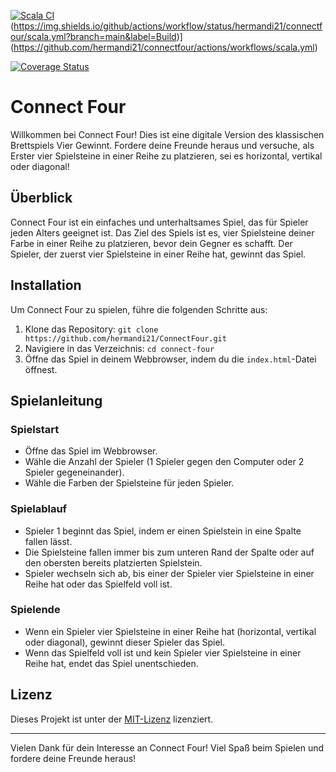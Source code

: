 [![Scala CI](https://github.com/hermandi21/VierGewinnt/actions/workflows/scala.yml/badge.svg?main-Components&kill_cache=1)](https://github.com/hermandi21/VierGewinnt/actions/workflows/scala.yml)
(https://img.shields.io/github/actions/workflow/status/hermandi21/connectfour/scala.yml?branch=main&label=Build)](https://github.com/hermandi21/connectfour/actions/workflows/scala.yml)

[![Coverage Status](https://coveralls.io/repos/github/hermandi21/ConnectFour/badge.svg?branch=main)](https://coveralls.io/github/hermandi21/ConnectFour?branch=main)

# Connect Four

Willkommen bei Connect Four! Dies ist eine digitale Version des klassischen Brettspiels Vier Gewinnt. Fordere deine Freunde heraus und versuche, als Erster vier Spielsteine in einer Reihe zu platzieren, sei es horizontal, vertikal oder diagonal!

## Überblick

Connect Four ist ein einfaches und unterhaltsames Spiel, das für Spieler jeden Alters geeignet ist. Das Ziel des Spiels ist es, vier Spielsteine deiner Farbe in einer Reihe zu platzieren, bevor dein Gegner es schafft. Der Spieler, der zuerst vier Spielsteine in einer Reihe hat, gewinnt das Spiel.

## Installation

Um Connect Four zu spielen, führe die folgenden Schritte aus:

1. Klone das Repository: `git clone https://github.com/hermandi21/ConnectFour.git`
2. Navigiere in das Verzeichnis: `cd connect-four`
3. Öffne das Spiel in deinem Webbrowser, indem du die `index.html`-Datei öffnest.

## Spielanleitung

### Spielstart
- Öffne das Spiel im Webbrowser.
- Wähle die Anzahl der Spieler (1 Spieler gegen den Computer oder 2 Spieler gegeneinander).
- Wähle die Farben der Spielsteine für jeden Spieler.

### Spielablauf
- Spieler 1 beginnt das Spiel, indem er einen Spielstein in eine Spalte fallen lässt.
- Die Spielsteine fallen immer bis zum unteren Rand der Spalte oder auf den obersten bereits platzierten Spielstein.
- Spieler wechseln sich ab, bis einer der Spieler vier Spielsteine in einer Reihe hat oder das Spielfeld voll ist.

### Spielende
- Wenn ein Spieler vier Spielsteine in einer Reihe hat (horizontal, vertikal oder diagonal), gewinnt dieser Spieler das Spiel.
- Wenn das Spielfeld voll ist und kein Spieler vier Spielsteine in einer Reihe hat, endet das Spiel unentschieden.


## Lizenz

Dieses Projekt ist unter der [MIT-Lizenz](https://opensource.org/licenses/MIT) lizenziert.

---

Vielen Dank für dein Interesse an Connect Four! Viel Spaß beim Spielen und fordere deine Freunde heraus!
